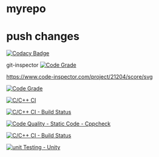 # myrepo

# push changes

[![Codacy Badge](https://app.codacy.com/project/badge/Grade/75a14192e9fa462fadcaccb1aecad573)](https://www.codacy.com/gh/Khushbu-Majithia-261406/myrepo/dashboard?utm_source=github.com&amp;utm_medium=referral&amp;utm_content=Khushbu-Majithia-261406/myrepo&amp;utm_campaign=Badge_Grade)

git-inspector
[![Code Grade](<BADGE-LINK>)](https://www.code-inspector.com/project/21204/status/svg)

https://www.code-inspector.com/project/21204/score/svg

[![Code Grade](https://www.code-inspector.com/project/21204/status/svg)](https://frontend.code-inspector.com/public/project/21204/myrepo/dashboard)

[![C/C++ CI](https://github.com/Khushbu-Majithia-261406/myrepo/actions/workflows/c-build.yml/badge.svg)](https://github.com/Khushbu-Majithia-261406/myrepo/actions/workflows/c-build.yml)

[![C/C++ CI - Build Status](https://github.com/Khushbu-Majithia-261406/myrepo/actions/workflows/c-build.yml/badge.svg)](https://github.com/Khushbu-Majithia-261406/myrepo/actions/workflows/c-build.yml)


[![Code Quality - Static Code - Cppcheck](https://github.com/Khushbu-Majithia-261406/myrepo/actions/workflows/cppcheck.yml/badge.svg)](https://github.com/Khushbu-Majithia-261406/myrepo/actions/workflows/cppcheck.yml)

[![C/C++ CI - Build Status](https://github.com/Khushbu-Majithia-261406/myrepo/actions/workflows/c-build.yml/badge.svg)](https://github.com/Khushbu-Majithia-261406/myrepo/actions/workflows/c-build.yml)

[![unit Testing - Unity](https://github.com/Khushbu-Majithia-261406/myrepo/actions/workflows/unity.yml/badge.svg)](https://github.com/Khushbu-Majithia-261406/myrepo/actions/workflows/unity.yml)
